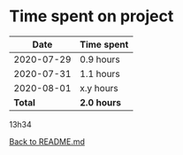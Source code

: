 Time spent on project
=====================

| Date       | Time spent     |
| ---------- | -------------- |
| 2020-07-29 | 0.9 hours      |
| 2020-07-31 | 1.1 hours      |
| 2020-08-01 | x.y hours      |
| **Total**  | **2.0 hours**  |
13h34

[Back to README.md](README.md)

